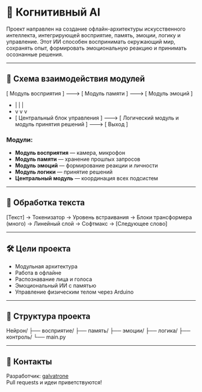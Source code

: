 # 🧠 Когнитивный AI

Проект направлен на создание офлайн-архитектуры искусственного интеллекта, интегрирующей восприятие, память, эмоции, логику и управление. Этот ИИ способен воспринимать окружающий мир, сохранять опыт, формировать эмоциональную реакцию и принимать осознанные решения.

---

## 📐 Схема взаимодействия модулей

[ Модуль восприятия ] ---> [ Модуль памяти ] ---> [ Модуль эмоций ]
- |                           |                                   |
- v                           v                                   v
- [ Центральный блок управления ] ---> [ Логический модуль и модуль принятия решений ] ---> [ Выход ]


### Модули:

- **Модуль восприятия** — камера, микрофон
- **Модуль памяти** — хранение прошлых запросов
- **Модуль эмоций** — формирование реакции и личности
- **Модуль логики** — принятие решений
- **Центральный модуль** — координация всех подсистем

---

## 🧩 Обработка текста

[Текст] → Токенизатор → Уровень встраивания
→ Блоки трансформера (много)
→ Линейный слой → Софтмакс → [Следующее слово]


---

## 🛠 Цели проекта

- Модульная архитектура
- Работа в офлайне
- Распознавание лица и голоса
- Эмоциональный ИИ с памятью
- Управление физическим телом через Arduino

---

## 📁 Структура проекта

Нейрон/
├── восприятие/
├── память/
├── эмоции/
├── логика/
├── контроль/
└── main.py

---

## 🤝 Контакты

Разработчик: [galvatrone](https://github.com/galvatrone)  
Pull requests и идеи приветствуются!